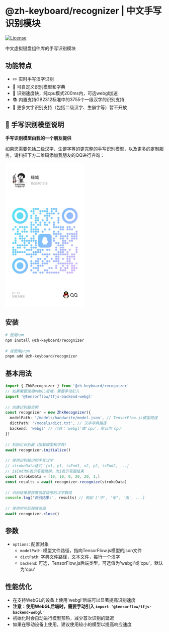 # @zh-keyboard/recognizer | 中文手写识别模块

[![License](https://img.shields.io/badge/license-Apache%202.0-blue.svg)](LICENSE)

中文虚拟键盘组件库的手写识别模块

## 功能特点

- ✏️ 实时手写汉字识别
- 🔧 可自定义识别模型和字典
- 🚀 识别速度快，纯cpu模式200ms内，可选webgl加速
- 📚 内置支持GB2312标准中的3755个一级汉字的识别支持
- 🔄 更多文字识别支持（包括二级汉字、生僻字等）暂不开放

## 🤝 手写识别模型说明

**手写识别模型由我的一个朋友提供**

如果您需要包括二级汉字、生僻字等的更完整的手写识别模型，以及更多的定制服务，请扫描下方二维码添加我朋友的QQ进行咨询：

<img src="qrcode.jpg" alt="联系二维码" width="50%">

## 安装

```bash
# 使用npm
npm install @zh-keyboard/recognizer

# 或使用pnpm
pnpm add @zh-keyboard/recognizer
```

## 基本用法

```typescript
import { ZhkRecognizer } from '@zh-keyboard/recognizer'
// 如果需要使用WebGL后端，需要手动引入
import '@tensorflow/tfjs-backend-webgl'

// 创建识别器实例
const recognizer = new ZhkRecognizer({
  modelPath: '/models/handwrite/model.json', // TensorFlow.js模型路径
  dictPath: '/models/dict.txt', // 汉字字典路径
  backend: 'webgl' // 可选：'webgl'或'cpu'，默认为'cpu'
})

// 初始化识别器（加载模型和字典）
await recognizer.initialize()

// 使用识别器识别手写汉字
// strokeData格式：[x1, y1, isEnd1, x2, y2, isEnd2, ...]
// isEnd为0表示笔画继续，为1表示笔画结束
const strokeData = [10, 10, 0, 20, 20, 1,]
const results = await recognizer.recognize(strokeData)

// 识别结果是按置信度排序的汉字数组
console.log('识别结果:', results) // 例如 ['中', '申', '由', ...]

// 使用完毕后释放资源
await recognizer.close()
```

## 参数

- `options`: 配置对象
  - `modelPath`: 模型文件路径，指向TensorFlow.js模型的json文件
  - `dictPath`: 字典文件路径，文本文件，每行一个汉字
  - `backend`: 可选，TensorFlow.js后端类型，可选值为'webgl'或'cpu'，默认为'cpu'

## 性能优化

- 在支持WebGL的设备上使用'webgl'后端可以显著提高识别速度
- **注意：使用WebGL后端时，需要手动引入 `import '@tensorflow/tfjs-backend-webgl'`**
- 初始化时会自动进行模型预热，减少首次识别的延迟
- 如果在移动设备上使用，建议使用较小的模型以提高响应速度
